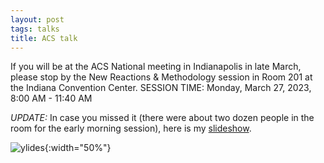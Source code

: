 ```yaml
---
layout: post
tags: talks
title: ACS talk
---
```


If you will be at the ACS National meeting in Indianapolis in late March, please stop by the New Reactions & Methodology session in Room 201 at the Indiana Convention Center. SESSION TIME: Monday, March 27, 2023, 8:00 AM - 11:40 AM

*UPDATE:*
In case you missed it (there were about two dozen people in the room for the early morning session), here is my [slideshow](/_assets/2023ACSSpring.pdf).


![ylides](/_assets/toc_graphic.png){:width="50%"}

